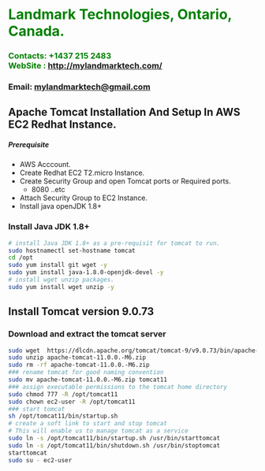 #  **<span style="color:green">Landmark Technologies, Ontario, Canada.</span>**
### **<span style="color:green">Contacts: +1437 215 2483<br> WebSite : <http://mylandmarktech.com/></span>**
### **Email: mylandmarktech@gmail.com**



## Apache Tomcat Installation And Setup In AWS EC2 Redhat Instance.
##### Prerequisite
+ AWS Acccount.
+ Create Redhat EC2 T2.micro Instance.
+ Create Security Group and open Tomcat ports or Required ports.
   + 8080 ..etc
+ Attach Security Group to EC2 Instance.
+ Install java openJDK 1.8+

### Install Java JDK 1.8+ 

``` sh
# install Java JDK 1.8+ as a pre-requisit for tomcat to run.
sudo hostnamectl set-hostname tomcat
cd /opt 
sudo yum install git wget -y
sudo yum install java-1.8.0-openjdk-devel -y
# install wget unzip packages.
sudo yum install wget unzip -y
```
## Install Tomcat version 9.0.73
### Download and extract the tomcat server
``` sh
sudo wget  https://dlcdn.apache.org/tomcat/tomcat-9/v9.0.73/bin/apache-tomcat- 
sudo unzip apache-tomcat-11.0.0.-M6.zip
sudo rm -rf apache-tomcat-11.0.0.-M6.zip
### rename tomcat for good naming convention
sudo mv apache-tomcat-11.0.0.-M6.zip tomcat11
### assign executable permissions to the tomcat home directory
sudo chmod 777 -R /opt/tomcat11
sudo chown ec2-user -R /opt/tomcat11
### start tomcat
sh /opt/tomcat11/bin/startup.sh
# create a soft link to start and stop tomcat
# This will enable us to manage tomcat as a service
sudo ln -s /opt/tomcat11/bin/startup.sh /usr/bin/starttomcat
sudo ln -s /opt/tomcat11/bin/shutdown.sh /usr/bin/stoptomcat
starttomcat
sudo su - ec2-user
```


